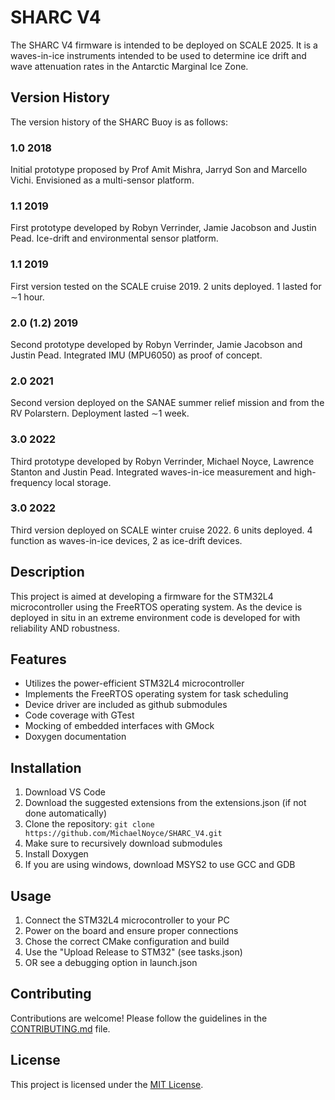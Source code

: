 # SHARC V4

The SHARC V4 firmware is intended to be deployed on SCALE 2025.
It is a waves-in-ice instruments intended to be used to determine ice drift and
wave attenuation rates in the Antarctic Marginal Ice Zone.

## Version History
The version history of the SHARC Buoy is as follows:

### 1.0 2018
Initial prototype proposed by Prof Amit Mishra, Jarryd Son and
Marcello Vichi. Envisioned as a multi-sensor platform.

### 1.1 2019
First prototype developed by Robyn Verrinder, Jamie Jacobson
and Justin Pead. Ice-drift and environmental sensor platform.
### 1.1 2019
First version tested on the SCALE cruise 2019. 2 units deployed. 1 lasted
for ∼1 hour.
### 2.0 (1.2) 2019
Second prototype developed by Robyn Verrinder, Jamie Jacobson
and Justin Pead. Integrated IMU (MPU6050) as proof of concept.
### 2.0 2021
Second version deployed on the SANAE summer relief mission
and from the RV Polarstern. Deployment lasted ∼1 week.
### 3.0 2022
Third prototype developed by Robyn Verrinder, Michael Noyce,
Lawrence Stanton and Justin Pead. Integrated waves-in-ice
measurement and high-frequency local storage.
### 3.0 2022
Third version deployed on SCALE winter cruise 2022. 6 units deployed.
4 function as waves-in-ice devices, 2 as ice-drift devices.

## Description

This project is aimed at developing a firmware for the STM32L4 microcontroller using the FreeRTOS operating system.
As the device is deployed in situ in an extreme environment code is developed for with reliability AND robustness.

## Features

- Utilizes the power-efficient STM32L4 microcontroller
- Implements the FreeRTOS operating system for task scheduling
- Device driver are included as github submodules
- Code coverage with GTest
- Mocking of embedded interfaces with GMock
- Doxygen documentation

## Installation

1. Download VS Code
2. Download the suggested extensions from the extensions.json (if not done automatically)
3. Clone the repository: `git clone https://github.com/MichaelNoyce/SHARC_V4.git`
4. Make sure to recursively download submodules
5. Install Doxygen
6. If you are using windows, download MSYS2 to use GCC and GDB

## Usage

1. Connect the STM32L4 microcontroller to your PC
2. Power on the board and ensure proper connections
3. Chose the correct CMake configuration and build
4. Use the "Upload Release to STM32" (see tasks.json)
5. OR see a debugging option in launch.json

## Contributing

Contributions are welcome! Please follow the guidelines in the [CONTRIBUTING.md](CONTRIBUTING.md) file.

## License

This project is licensed under the [MIT License](LICENSE).
